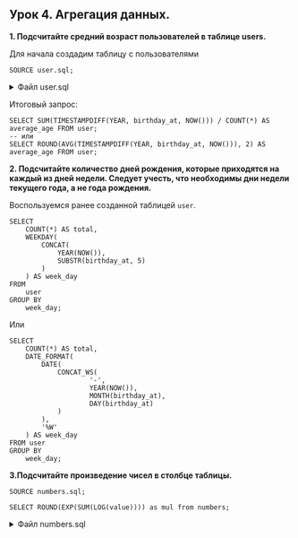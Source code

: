 ## Урок 4. Агрегация данных.

**1. Подсчитайте средний возраст пользователей в таблице users.**

Для начала создадим таблицу с пользователями

```mysql
SOURCE user.sql;
```

<details><summary>Файл user.sql</summary>

```mysql
DROP TABLE IF EXISTS user;

CREATE TABLE user (
   id SERIAL PRIMARY KEY,
   name VARCHAR(255) COMMENT 'Имя пользователя',
   birthday_at DATE
) COMMENT = 'Пользователи';

INSERT INTO user (name, birthday_at) VALUES
   ('oletta', '1990-10-05'),
   ('jasmine', '1984-11-12'),
   ('joni', '1985-05-20'),
   ('jesse', '1988-02-14'),
   ('madison', '1998-01-12'),
   ('audrey', '2006-08-29');
```

</details>

Итоговый запрос:

```mysql
SELECT SUM(TIMESTAMPDIFF(YEAR, birthday_at, NOW())) / COUNT(*) AS average_age FROM user;
-- или
SELECT ROUND(AVG(TIMESTAMPDIFF(YEAR, birthday_at, NOW())), 2) AS average_age FROM user;
```

**2. Подсчитайте количество дней рождения, которые приходятся на каждый из дней недели. Следует учесть, что необходимы дни недели текущего года, а не года рождения.**

Воспользуемся ранее созданной таблицей `user`.

```mysql
SELECT
	COUNT(*) AS total,
	WEEKDAY(
		CONCAT(
			YEAR(NOW()),
			SUBSTR(birthday_at, 5)
		)
	) AS week_day
FROM
	user
GROUP BY
	week_day;
```

Или

```mysql
SELECT
	COUNT(*) AS total,
	DATE_FORMAT(
		DATE(
			CONCAT_WS(
					'-',
					YEAR(NOW()),
					MONTH(birthday_at),
					DAY(birthday_at)
			)
		),
		'%W'
	) AS week_day
FROM user
GROUP BY
	week_day;
```

**3.Подсчитайте произведение чисел в столбце таблицы.**

```mysql
SOURCE numbers.sql;

SELECT ROUND(EXP(SUM(LOG(value)))) as mul from numbers;
```

<details><summary>Файл numbers.sql</summary>

```mysql
DROP TABLE IF EXISTS numbers;

CREATE TABLE numbers (
	value INT COMMENT 'Значение'
) COMMENT = 'Числа для перемножения';

INSERT INTO numbers (value) VALUES (1), (2), (3), (4), (5);
```

</details>
